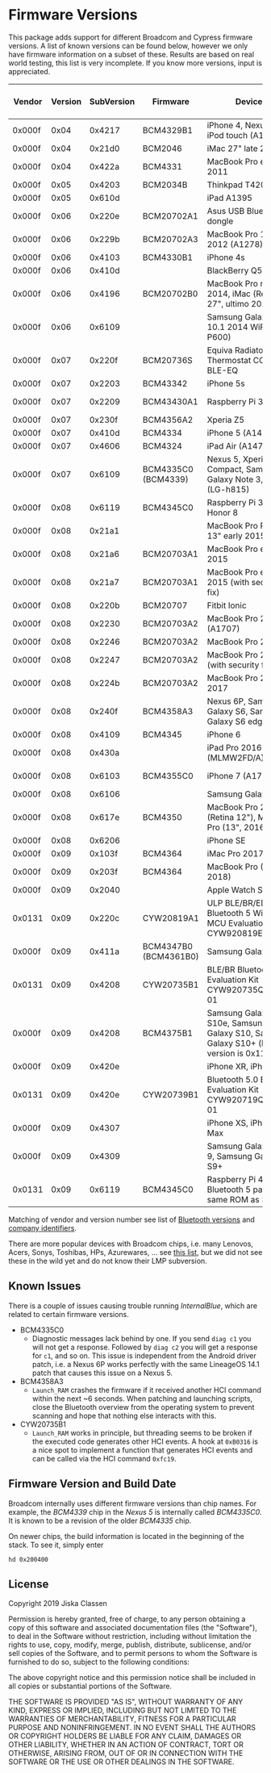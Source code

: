 Firmware Versions
=================

This package adds support for different Broadcom and Cypress firmware versions.
A list of known versions can be found below, however we only have firmware information on a subset of these.
Results are based on real world testing, this list is very incomplete. If you know more versions, input is appreciated.



Vendor | Version | SubVersion | Firmware    | Devices | Firmware Build Date
-------| ------- | ---------- | ----------- | ------- | ----------
0x000f |    0x04 |     0x4217 | BCM4329B1   | iPhone 4, Nexus One, iPod touch (A1367)
0x000f |    0x04 |     0x21d0 | BCM2046     | iMac 27" late 2009 
0x000f |    0x04 |     0x422a | BCM4331     | MacBook Pro early 2011
0x000f |    0x05 |     0x4203 | BCM2034B    | Thinkpad T420
0x000f |    0x05 |     0x610d |             | iPad A1395
0x000f |    0x06 |     0x220e | BCM20702A1  | Asus USB Bluetooth dongle
0x000f |    0x06 |     0x229b | BCM20702A3  | MacBook Pro 13" mid 2012 (A1278)
0x000f |    0x06 |     0x4103 | BCM4330B1   | iPhone 4s
0x000f |    0x06 |     0x410d |             | BlackBerry Q5
0x000f |    0x06 |     0x4196 | BCM20702B0  | MacBook Pro mid 2014, iMac (Retina 5k, 27", ultimo 2014)
0x000f |    0x06 |     0x6109 |             | Samsung Galaxy Note 10.1 2014 WiFi (SM-P600) 
0x000f |    0x07 |     0x220f | BCM20736S   | Equiva Radiator Thermostat CC-RT-BLE-EQ
0x000f |    0x07 |     0x2203 | BCM43342    | iPhone 5s
0x000f |    0x07 |     0x2209 | BCM43430A1  | Raspberry Pi 3 | Jun 2 2014
0x000f |    0x07 |     0x230f | BCM4356A2   | Xperia Z5
0x000f |    0x07 |     0x410d | BCM4334     | iPhone 5 (A1429)
0x000f |    0x07 |     0x4606 | BCM4324     | iPad Air (A1474)
0x000f |    0x07 |     0x6109 | BCM4335C0 (BCM4339) | Nexus 5, Xperia Z3 Compact, Samsung Galaxy Note 3, LG G4 (LG-h815) | Dec 11 2012
0x000f |    0x08 |     0x6119 | BCM4345C0   | Raspberry Pi 3+, Honor 8 | Aug 19 2014
0x000f |    0x08 |     0x21a1 |             | MacBook Pro Retina 13" early 2015 
0x000f |    0x08 |     0x21a6 | BCM20703A1  | MacBook Pro early 2015
0x000f |    0x08 |     0x21a7 | BCM20703A1  | MacBook Pro early 2015 (with security fix)
0x000f |    0x08 |     0x220b | BCM20707    | Fitbit Ionic 
0x000f |    0x08 |     0x2230 | BCM20703A2  | MacBook Pro 2016 (A1707) | Oct 22 2015
0x000f |    0x08 |     0x2246 | BCM20703A2  | MacBook Pro 2016
0x000f |    0x08 |     0x2247 | BCM20703A2  | MacBook Pro 2016 (with security fix)
0x000f |    0x08 |     0x224b | BCM20703A2  | MacBook Pro 2016, 2017
0x000f |    0x08 |     0x240f | BCM4358A3   | Nexus 6P, Samsung Galaxy S6, Samsung Galaxy S6 edge | Oct 23 2014 
0x000f |    0x08 |     0x4109 | BCM4345     | iPhone 6 | 2013
0x000f |    0x08 |     0x430a |             | iPad Pro 2016 (MLMW2FD/A)
0x000f |    0x08 |     0x6103 | BCM4355C0   | iPhone 7 (A1778) | Sep 14 2015
0x000f |    0x08 |     0x6106 |             | Samsung Galaxy S7
0x000f |    0x08 |     0x617e | BCM4350     | MacBook Pro 2017 (Retina 12"), MacBook Pro (13", 2016)
0x000f |    0x08 |     0x6206 |             | iPhone SE
0x000f |    0x09 |     0x103f | BCM4364     | iMac Pro 2017
0x000f |    0x09 |     0x203f | BCM4364     | MacBook Pro (13", 2018)
0x000f |    0x09 |     0x2040 |             | Apple Watch Series 3
0x0131 |    0x09 |     0x220c | CYW20819A1  | ULP BLE/BR/EDR Bluetooth 5 Wireless MCU Evaluation Kit CYW920819EVB-02 | May 22 2018
0x000f |    0x09 |     0x411a | BCM4347B0 (BCM4361B0) | Samsung Galaxy S8 | Jun 3 2016
0x0131 |    0x09 |     0x4208 | CYW20735B1  | BLE/BR Bluetooth 5.0 Evaluation Kit CYW920735Q60EVB-01 | Jan 18 2018
0x000f |    0x09 |     0x4208 | BCM4375B1   | Samsung Galaxy S10e, Samsung Galaxy S10, Samsung Galaxy S10+  (local version is 0x1111) | April 13 2018
0x000f |    0x09 |     0x420e |             | iPhone XR, iPhone X
0x0131 |    0x09 |     0x420e | CYW20739B1  | Bluetooth 5.0 BLE Evaluation Kit CYW920719Q40EVB-01 | Jan 17 2017
0x000f |    0x09 |     0x4307 |             | iPhone XS, iPhone Xs Max
0x000f |    0x09 |     0x4309 |             | Samsung Galaxy Note 9, Samsung Galaxy S9+
0x0131 |    0x09 |     0x6119 | BCM4345C0   | Raspberry Pi 4 with Bluetooth 5 patches, same ROM as 3+ | Aug 19 2014




Matching of vendor and version number see list of [Bluetooth versions](https://www.bluetooth.com/specifications/assigned-numbers/link-manager) and [company identifiers](https://www.bluetooth.com/specifications/assigned-numbers/company-identifiers).

There are more popular devices with Broadcom chips, i.e. many Lenovos, Acers, Sonys, Toshibas, HPs, Azurewares, ... see [this list](https://github.com/winterheart/broadcom-bt-firmware/blob/master/DEVICES.md), but we did not see these in the wild yet and do not know their LMP subversion.  


Known Issues
------------

There is a couple of issues causing trouble running *InternalBlue*, which are related to certain firmware versions.

* BCM4335C0
  * Diagnostic messages lack behind by one. If you send `diag c1` you will not get a response. Followed by `diag c2` you will get a response for `c1`, and so on. This issue is independent from the Android driver patch, i.e. a Nexus 6P works perfectly with the same LineageOS 14.1 patch that causes this issue on a Nexus 5. 
* BCM4358A3
  * `Launch_RAM` crashes the firmware if it received another HCI command within the next ~6 seconds. When patching and launching scripts, close the Bluetooth overview from the operating system to prevent scanning and hope that nothing else interacts with this. 
* CYW20735B1
  * `Launch_RAM` works in principle, but threading seems to be broken if the executed code generates other HCI events.
  A hook at `0xB0316` is a nice spot to implement a function that generates HCI events and can be called via the HCI command `0xfc19`.
  
Firmware Version and Build Date
-------------------------------

Broadcom internally uses different firmware versions than chip names. For example, the *BCM4339* chip in the *Nexus 5* 
is internally called *BCM4335C0*. It is known to be a revision of the older *BCM4335* chip.

On newer chips, the build information is located in the beginning of the stack. To see it, simply enter

    hd 0x200400
   
    
    
    

License
-------

Copyright 2019 Jiska Classen

Permission is hereby granted, free of charge, to any person obtaining a copy of
this software and associated documentation files (the "Software"), to deal in
the Software without restriction, including without limitation the rights to
use, copy, modify, merge, publish, distribute, sublicense, and/or sell copies
of the Software, and to permit persons to whom the Software is furnished to do
so, subject to the following conditions:

The above copyright notice and this permission notice shall be included in all
copies or substantial portions of the Software.

THE SOFTWARE IS PROVIDED "AS IS", WITHOUT WARRANTY OF ANY KIND, EXPRESS OR
IMPLIED, INCLUDING BUT NOT LIMITED TO THE WARRANTIES OF MERCHANTABILITY,
FITNESS FOR A PARTICULAR PURPOSE AND NONINFRINGEMENT. IN NO EVENT SHALL THE
AUTHORS OR COPYRIGHT HOLDERS BE LIABLE FOR ANY CLAIM, DAMAGES OR OTHER
LIABILITY, WHETHER IN AN ACTION OF CONTRACT, TORT OR OTHERWISE, ARISING FROM,
OUT OF OR IN CONNECTION WITH THE SOFTWARE OR THE USE OR OTHER DEALINGS IN THE
SOFTWARE.
